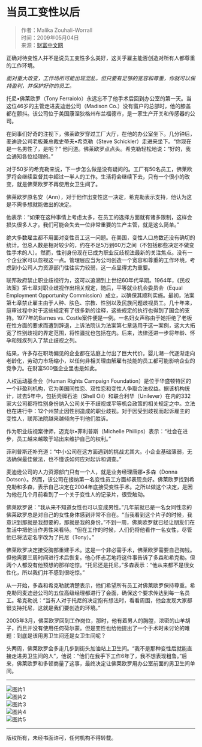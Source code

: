 # 当员工变性以后

> 作者：Malika Zouhali-Worrall  
> 时间：2009年05月04日  
> 来源：[财富中文网](http://www.fortunechina.com)  

正确对待变性人并不是说员工变性多么美好，这关乎雇主能否创造对所有人都尊重的工作环境。

_面对重大改变，工作场所可能出现混乱，但只要有足够的宽容和尊重，你就可以保持盈利，并保护好你的员工。_

托尼•佛莱欧罗（Tony Ferraiolo）永远忘不了他手术后回到办公室的第一天。当这位46岁的主管走进麦迪逊公司（Madison Co.）没有窗户的总部时，他的膝盖都在颤抖。该公司位于美国康涅狄格州布兰福德市，是一家生产开关和传感器的公司。

在同事们好奇的注视下，佛莱欧罗穿过工厂大厅，在他的办公室坐下。几分钟后，麦迪逊公司老板兼总裁史蒂夫•希克勒（Steve Schickler）走进来坐下。“你现在是一名男性了，是吧？” 他问道。佛莱欧罗点点头。希克勒轻松地说：“好的，我会通知各位经理的。”

对于50岁的希克勒来说，下一步怎么做是没有疑问的。工厂有50名员工，佛莱欧罗将会继续监督其中超过一半人的工作。生活将会继续下去，只有一个很小的改变，就是佛莱欧罗不再使用女卫生间了。

佛莱欧罗原名安（Ann），对于他作出变性这一决定，希克勒表示支持，他认为这是不需多想就能做出的决定。

他表示：“如果在这种事情上考虑太多，在员工的选择方面就有诸多限制，这样会损失很多人才。我们可能会失去一位非常重要的生产主管，就是这么简单。”

绝大多数雇主都不用面对变性员工这一问题。在美国，变性人口总数还没有确切的统计。但总人数是相对较少的，约在不足5万到60万之间（不包括那些决定不做变性手术的人）。然而，性别身份现在已成为职业反歧视法最新的关注焦点。没有一个企业家可以忽视这一点。管理层应当为公司创造一个宽容和尊重的工作环境，考虑到小公司人力资源部门往往实力较弱，这一点显得尤为重要。

联邦政府禁止职业歧视行为，这可以追溯到上世纪60年代早期。1964年，《民权法案》第七章对职业歧视作出相关规定，随后，平等就业机会委员会（Equal Employment Opportunity Commission）成立，以确保其顺利实施。最初，法案第七章禁止雇主由于人种、肤色、宗教、性别以及民族问题歧视员工。几十年来，庭审过程中对于这些规定有了很多新的诠释，这些规定的执行也得到了国会的支持。1977年的Barnes vs. Costle案件便是一例。一名妇女声称由于她拒绝了老板在性方面的要求而遭到辞退，上诉法院认为法案第七章适用于这一案例，这大大拓宽了性别歧视的界定范围，将性骚扰也包括在内。后来，法律还进一步将年龄、怀孕和残疾列入了禁止歧视之列。

结果，许多存在职场偏见的企业都在法庭上付出了巨大代价。婴儿潮一代逐渐走向老龄化，劳动力市场缩小，以任何非相关理由解雇有技能的员工都可能影响企业的竞争力。在财富500强企业里也是如此。

人权运动基金会（Human Rights Campaign Foundation）是位于华盛顿特区的一个非盈利机构，它为美国同性恋、双性恋和变性人争取合法权益。据该机构统计，过去5年中，包括壳牌石油（Shell Oil）和联合利华（Unilever）在内的332家大公司都将性别身份纳入公司关于不歧视或平等机会政策的相关规定之中。立法也在进行中：12个州禁止因性别造成的职业歧视。对于因受到歧视而起诉雇主的变性人，联邦法院越来越倾向于判他们胜诉。

作为职业歧视案律师，迈克尔•菲利普斯（Michelle Phillips）表示：“社会在进步，员工越来越敢于站出来维护自己的权利。”

菲利普斯还补充道：“中小公司在这方面遇到的挑战尤其大。小企业基础薄弱，无法确保最佳做法，也不懂该如何应对起诉和调查。”

麦迪逊公司的人力资源部门只有一个人，就是业务经理唐娜•多森（Donna Dotson）。然而，该公司在接纳第一名变性员工方面却表现良好。佛莱欧罗找到希克勒和多森，表示自己决定在2004年底接受变性手术。之所以做这个决定，是因为他在几个月前看到了一个关于变性人的记录片，很受触动。

佛莱欧罗说：“我从来不知道女性也可以变成男性。”几年前就已是一名女同性恋的佛莱欧罗总是对自己的女性身体感到非常不自在。“当我看到这个片子的时候，我意识到那就是我想要的，那就是我的身份。”不到一周，佛莱欧罗就已经让朋友们在生活中把他当作男性来看待。“但在工作的时候，人们仍将他看作一名女性，尽管他已将法定名字改为了托尼（Tony）。”

佛莱欧罗决定接受胸部重建手术。这是一个非必需手术，佛莱欧罗需要自己掏钱。但他需要三周时间进行术后恢复。他心怀忐忑地将这件事告诉了多森和希克勒。但两个人都没有他预想的那样吃惊。“托尼还是托尼，”多森表示：“他从来都不是很女性化，所以我们并不感到很吃惊。”

从一开始，多森和希克勒就清楚表示，他们希望所有员工对佛莱欧罗保持尊重。希克勒同麦迪逊公司的五位高级经理都进行了会面，确保这个要求传达到每一名员工。希克勒说：“当有人对于托尼的决定抱有想法时，看看周围，他会发现大家都很支持托尼，这就是我们要创造的环境。”

2005年3月，佛莱欧罗回到工作岗位，那时，他有着男人的胸膛，浓密的山羊胡子，而且并没有使用任何荷尔蒙。但是变性也给他提出了一个手术时未讨论的难题：到底是该用男卫生间还是女卫生间呢？

头两周，佛莱欧罗会多走几步到街头加油站上卫生间。“我不是那种变性后就能直接走进男卫生间的人”，他说：“他们在我手下工作6年了，我不想表现粗鲁。”后来，佛莱欧罗和多顿商量了这事，最终决定让佛莱欧罗用办公室前面的男卫生间单间。

---

![图片1](https://file.caifuzhongwen.com/web/images/ht1.jpg)  
![图片2](https://file.caifuzhongwen.com/web/images/ht2.jpg)  
![图片3](https://file.caifuzhongwen.com/web/images/ht3.jpg)  
![图片4](https://file.caifuzhongwen.com/web/images/ht4.jpg)  
![图片5](https://file.caifuzhongwen.com/web/images/ht5.jpg)  

---

版权所有，未经书面许可，任何机构不得转载。
<!-- tcd_original_link https://www.fortunechina.com/first/c/2009-05/04/content_18477.htm -->
